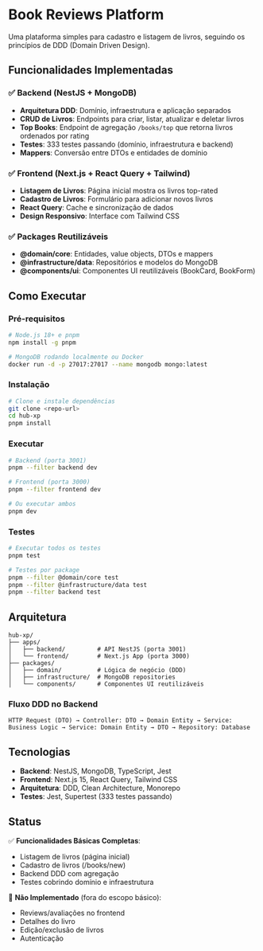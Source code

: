 # Book Reviews Platform

Uma plataforma simples para cadastro e listagem de livros, seguindo os princípios de DDD (Domain Driven Design).

## Funcionalidades Implementadas

### ✅ Backend (NestJS + MongoDB)
- **Arquitetura DDD**: Domínio, infraestrutura e aplicação separados
- **CRUD de Livros**: Endpoints para criar, listar, atualizar e deletar livros
- **Top Books**: Endpoint de agregação `/books/top` que retorna livros ordenados por rating
- **Testes**: 333 testes passando (domínio, infraestrutura e backend)
- **Mappers**: Conversão entre DTOs e entidades de domínio

### ✅ Frontend (Next.js + React Query + Tailwind)
- **Listagem de Livros**: Página inicial mostra os livros top-rated
- **Cadastro de Livros**: Formulário para adicionar novos livros
- **React Query**: Cache e sincronização de dados
- **Design Responsivo**: Interface com Tailwind CSS

### ✅ Packages Reutilizáveis
- **@domain/core**: Entidades, value objects, DTOs e mappers
- **@infrastructure/data**: Repositórios e modelos do MongoDB
- **@components/ui**: Componentes UI reutilizáveis (BookCard, BookForm)

## Como Executar

### Pré-requisitos
```bash
# Node.js 18+ e pnpm
npm install -g pnpm

# MongoDB rodando localmente ou Docker
docker run -d -p 27017:27017 --name mongodb mongo:latest
```

### Instalação
```bash
# Clone e instale dependências
git clone <repo-url>
cd hub-xp
pnpm install
```

### Executar
```bash
# Backend (porta 3001)
pnpm --filter backend dev

# Frontend (porta 3000) 
pnpm --filter frontend dev

# Ou executar ambos
pnpm dev
```

### Testes
```bash
# Executar todos os testes
pnpm test

# Testes por package
pnpm --filter @domain/core test
pnpm --filter @infrastructure/data test
pnpm --filter backend test
```

## Arquitetura

```
hub-xp/
├── apps/
│   ├── backend/         # API NestJS (porta 3001)
│   └── frontend/        # Next.js App (porta 3000)
├── packages/
│   ├── domain/          # Lógica de negócio (DDD)
│   ├── infrastructure/  # MongoDB repositories
│   └── components/      # Componentes UI reutilizáveis
```

### Fluxo DDD no Backend
```
HTTP Request (DTO) → Controller: DTO → Domain Entity → Service: Business Logic → Service: Domain Entity → DTO → Repository: Database
```

## Tecnologias

- **Backend**: NestJS, MongoDB, TypeScript, Jest
- **Frontend**: Next.js 15, React Query, Tailwind CSS
- **Arquitetura**: DDD, Clean Architecture, Monorepo
- **Testes**: Jest, Supertest (333 testes passando)

## Status

✅ **Funcionalidades Básicas Completas**:
- Listagem de livros (página inicial)
- Cadastro de livros (/books/new)
- Backend DDD com agregação
- Testes cobrindo domínio e infraestrutura

🚧 **Não Implementado** (fora do escopo básico):
- Reviews/avaliações no frontend
- Detalhes do livro
- Edição/exclusão de livros
- Autenticação
